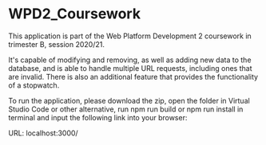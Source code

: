 # WPD2_Coursework

This application is part of the Web Platform Development 2 coursework in trimester B, session 2020/21. 

It's capable of modifying and removing, as well as adding new data to the database, and is able to handle multiple URL requests, including ones that are invalid. There is also an additional feature that provides the functionality of a stopwatch.

To run the application, please download the zip, open the folder in Virtual Studio Code or other alternative, run npm run build or npm run install in terminal and input the following link into your browser: 

URL: localhost:3000/